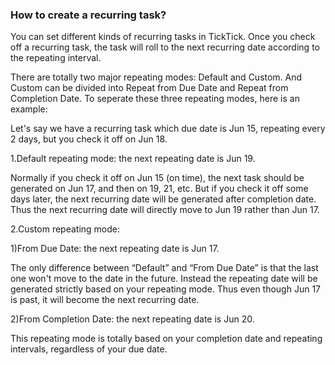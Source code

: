### How to create a recurring task?
You can set different kinds of recurring tasks in TickTick. Once you check off a recurring task, the task will roll to the next recurring date according to the repeating interval. 

There are totally two major repeating modes: Default and Custom. And Custom can be divided into Repeat from Due Date and Repeat from Completion Date. To seperate these three repeating modes, here is an example:

Let's say we have a recurring task which due date is Jun 15, repeating every 2 days, but you check it off on Jun 18.

1.Default repeating mode: the next repeating date is Jun 19. 

Normally if you check it off on Jun 15 (on time), the next task should be generated on Jun 17, and then on 19, 21, etc. But if you check it off some days later, the next recurring date will be generated after completion date. Thus the next recurring date will directly move to Jun 19 rather than Jun 17.


2.Custom repeating mode:

1)From Due Date: the next repeating date is Jun 17.

The only difference between “Default” and “From Due Date” is that the last one won't move to the date in the future. Instead the repeating date will be generated strictly based on your repeating mode. Thus even though Jun 17 is past, it will become the next recurring date. 

2)From Completion Date: the next repeating date is Jun 20.

This repeating mode is totally based on your completion date and repeating intervals, regardless of your due date. 




